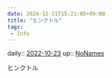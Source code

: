 ```yaml
---
date: 2024-12-21T15:21:05+09:00
title: "ヒンクトル"
tags:
 - Info
---
```


daily:: [2022-10-23](Daily_Note/2022-10-23.md)
up:: [NoNames](Bar/Novel/Chaos/NoNames.md)

ヒンクトル